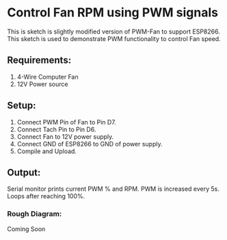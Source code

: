 # Control Fan RPM using PWM signals
This is sketch is slightly modified version of PWM-Fan to support ESP8266.
This sketch is used to demonstrate PWM functionality to control Fan speed. 

## Requirements:
1. 4-Wire Computer Fan
2. 12V Power source

## Setup:
1. Connect PWM Pin of Fan to Pin D7.
2. Connect Tach Pin to Pin D6. 
3. Connect Fan to 12V power supply.
4. Connect GND of ESP8266 to GND of power supply.
5. Compile and Upload.

## Output:
Serial monitor prints current PWM % and RPM. PWM is increased every 5s. Loops after reaching 100%.

### Rough Diagram:
Coming Soon
